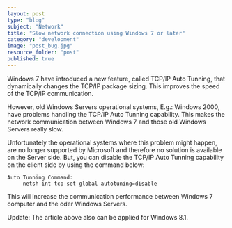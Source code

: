 ```yaml
---
layout: post
type: "blog"
subject: "Network"
title: "Slow network connection using Windows 7 or later"
category: "development"
image: "post_bug.jpg"
resource_folder: "post"
published: true
---
```


Windows 7 have introduced a new feature, called TCP/IP Auto Tunning, that dynamically changes the TCP/IP package sizing. This improves the speed of the TCP/IP communication.

However, old Windows Servers operational systems, E.g.: Windows 2000, have problems handling the TCP/IP Auto Tunning capability. This makes the network communication between Windows 7 and those old Windows Servers really slow.

Unfortunately the operational systems where this problem might happen, are no longer supported by Microsoft and therefore no solution is available on the Server side. But, you can disable the TCP/IP Auto Tunning capability on the client side by using the command below:

    Auto Tunning Command:
         netsh int tcp set global autotuning=disable


This will increase the communication performance between Windows 7 computer and the oder Windows Servers.

Update: The article above also can be applied for Windows 8.1.

